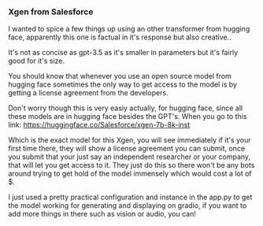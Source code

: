 ### Xgen from Salesforce

I wanted to spice a few things up using an other transformer from hugging face, apparently this one is factual in it's response but also creative..

It's not as concise as gpt-3.5 as it's smaller in parameters but it's fairly good for it's size.

You should know that whenever you use an open source model from hugging face sometimes the only way to get access to the model is by getting a license agreement from the developers.

Don't worry though this is very easiy actually, for hugging face, since all these models are in hugging face besides the GPT's. When you go to this link: https://huggingface.co/Salesforce/xgen-7b-8k-inst

Which is the exact model for this Xgen, you will see immediately if it's your first time there, they will show a license agreement you can submit, once you submit that your just say an independent researcher or your company, that will let you get access to it. They just do this so there won't be any bots around trying to get hold of the model immensely which would cost a lot of $.

I just used a pretty practical configuration and instance in the app.py to get the model working for generating and displaying on gradio, if you want to add more things in there such as vision or audio, you can!
